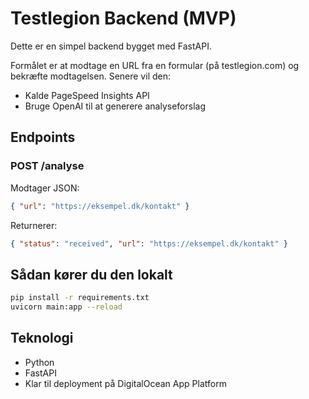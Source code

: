 # Testlegion Backend (MVP)

Dette er en simpel backend bygget med FastAPI.

Formålet er at modtage en URL fra en formular (på testlegion.com) og bekræfte modtagelsen.
Senere vil den:
- Kalde PageSpeed Insights API
- Bruge OpenAI til at generere analyseforslag

## Endpoints

### POST /analyse

Modtager JSON:
```json
{ "url": "https://eksempel.dk/kontakt" }
```

Returnerer:
```json
{ "status": "received", "url": "https://eksempel.dk/kontakt" }
```

## Sådan kører du den lokalt

```bash
pip install -r requirements.txt
uvicorn main:app --reload
```

## Teknologi
- Python
- FastAPI
- Klar til deployment på DigitalOcean App Platform
